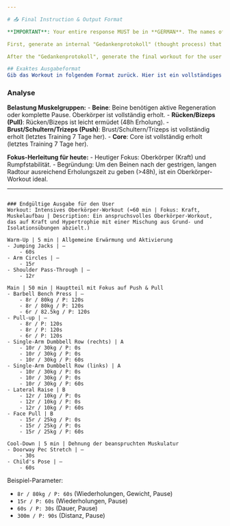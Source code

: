 ```yaml
---

# 📤 Final Instruction & Output Format

**IMPORTANT**: Your entire response MUST be in **GERMAN**. The names of the exercises may be in English.

First, generate an internal "Gedankenprotokoll" (thought process) that shows your analysis. This part is for ensuring quality and will not be shown to the user. It must contain your analysis of the history and the reasoning for today's focus.

After the "Gedankenprotokoll", generate the final workout for the user strictly following the format below.

## Exaktes Ausgabeformat
Gib das Workout in folgendem Format zurück. Hier ist ein vollständiges Beispiel:

```
### Analyse
**Belastung Muskelgruppen:** 
    - **Beine**: Beine benötigen aktive Regeneration oder komplette Pause. Oberkörper ist vollständig erholt.
    - **Rücken/Bizeps (Pull)**: Rücken/Bizeps ist leicht ermüdet (48h Erholung).
    - **Brust/Schultern/Trizeps (Push)**: Brust/Schultern/Trizeps ist vollständig erholt (letztes Training 7 Tage her).
    - **Core**: Core ist vollständig erholt (letztes Training 7 Tage her).

**Fokus-Herleitung für heute:**
    - Heutiger Fokus: Oberkörper (Kraft) und Rumpfstabilität.
    - Begründung: Um den Beinen nach der gestrigen, langen Radtour ausreichend Erholungszeit zu geben (>48h), ist ein Oberkörper-Workout ideal. 

---
```

### Endgültige Ausgabe für den User
Workout: Intensives Oberkörper-Workout (≈60 min | Fokus: Kraft, Muskelaufbau | Description: Ein anspruchsvolles Oberkörper-Workout, das auf Kraft und Hypertrophie mit einer Mischung aus Grund- und Isolationsübungen abzielt.)

Warm-Up | 5 min | Allgemeine Erwärmung und Aktivierung
- Jumping Jacks | –
    - 60s
- Arm Circles | –
    - 15r
- Shoulder Pass-Through | –
    - 12r

Main | 50 min | Hauptteil mit Fokus auf Push & Pull
- Barbell Bench Press | –
    - 8r / 80kg / P: 120s
    - 8r / 80kg / P: 120s
    - 6r / 82.5kg / P: 120s
- Pull-up | –
    - 8r / P: 120s
    - 8r / P: 120s
    - 6r / P: 120s
- Single-Arm Dumbbell Row (rechts) | A
    - 10r / 30kg / P: 0s
    - 10r / 30kg / P: 0s
    - 10r / 30kg / P: 60s
- Single-Arm Dumbbell Row (links) | A
    - 10r / 30kg / P: 0s
    - 10r / 30kg / P: 0s
    - 10r / 30kg / P: 60s
- Lateral Raise | B
    - 12r / 10kg / P: 0s
    - 12r / 10kg / P: 0s
    - 12r / 10kg / P: 60s
- Face Pull | B
    - 15r / 25kg / P: 0s
    - 15r / 25kg / P: 0s
    - 15r / 25kg / P: 60s

Cool-Down | 5 min | Dehnung der beanspruchten Muskulatur
- Doorway Pec Stretch | –
    - 30s
- Child's Pose | –
    - 60s
```

Beispiel-Parameter:
- `8r / 80kg / P: 60s` (Wiederholungen, Gewicht, Pause)
- `15r / P: 60s` (Wiederholungen, Pause)
- `60s / P: 30s` (Dauer, Pause)
- `300m / P: 90s` (Distanz, Pause) 